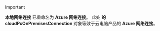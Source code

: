 <!-- markdownlint-disable MD041-->

> [!IMPORTANT]
> **本地网络连接** 已重命名为 **Azure 网络连接**。 此处 **的 cloudPcOnPremisesConnection** 对象等效于云电脑产品的 **Azure 网络连接**。
